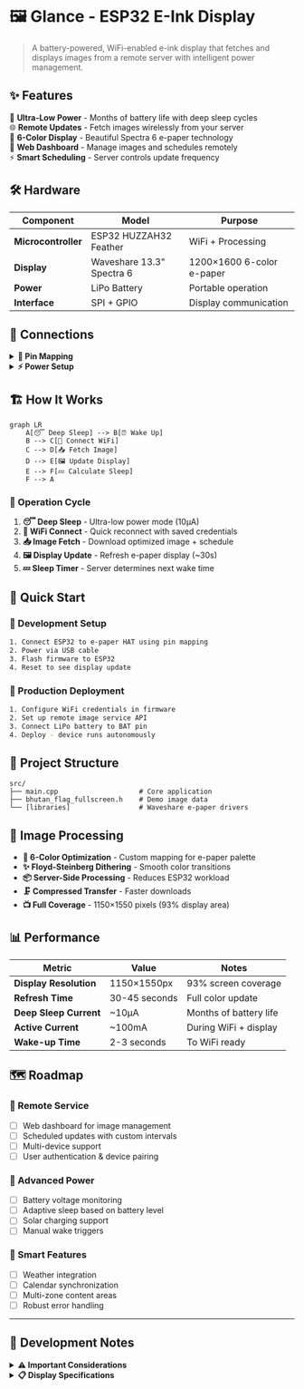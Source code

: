 # 🖼️ Glance - ESP32 E-Ink Display

> A battery-powered, WiFi-enabled e-ink display that fetches and displays images from a remote server with intelligent power management.

## ✨ Features

🔋 **Ultra-Low Power** - Months of battery life with deep sleep cycles  
🌐 **Remote Updates** - Fetch images wirelessly from your server  
🎨 **6-Color Display** - Beautiful Spectra 6 e-paper technology  
📱 **Web Dashboard** - Manage images and schedules remotely  
⚡ **Smart Scheduling** - Server controls update frequency

## 🛠️ Hardware

| Component           | Model                     | Purpose                   |
| ------------------- | ------------------------- | ------------------------- |
| **Microcontroller** | ESP32 HUZZAH32 Feather    | WiFi + Processing         |
| **Display**         | Waveshare 13.3" Spectra 6 | 1200×1600 6-color e-paper |
| **Power**           | LiPo Battery              | Portable operation        |
| **Interface**       | SPI + GPIO                | Display communication     |

## 🔌 Connections

<details>
<summary><strong>📍 Pin Mapping</strong></summary>

| ESP32 Pin | HAT+ Pin | Cable Color | Function           |
| --------- | -------- | ----------- | ------------------ |
| 21        | PWR      | 🔘 GRAY     | Power Control      |
| 15        | BUSY     | 🟤 BROWN    | Busy Signal        |
| 4         | RST      | 🟣 PURPLE   | Reset              |
| 17        | DC       | ⚪ WHITE    | Data/Command       |
| 16        | CS_S     | 🟢 GREEN    | Chip Select Slave  |
| 5         | CS_M     | 🟠 ORANGE   | Chip Select Master |
| SCK (18)  | CLK      | 🟡 YELLOW   | SPI Clock          |
| MOSI (23) | DIN      | 🔵 BLUE     | SPI Data In        |
| GND       | GND      | ⚫ BLACK    | Ground             |
| 3V        | VCC      | 🔴 RED      | Power Supply       |

</details>

<details>
<summary><strong>⚡ Power Setup</strong></summary>

**🔧 Development Mode**

```
HAT+ VCC → ESP32 3V pin
Power via USB cable
```

**🔋 Production Mode**

```
LiPo battery → ESP32 BAT pin
HAT+ VCC → ESP32 3V pin
```

</details>

## 🏗️ How It Works

```mermaid
graph LR
    A[😴 Deep Sleep] --> B[⏰ Wake Up]
    B --> C[📶 Connect WiFi]
    C --> D[📥 Fetch Image]
    D --> E[🖼️ Update Display]
    E --> F[💤 Calculate Sleep]
    F --> A
```

### 🔄 Operation Cycle

1. **😴 Deep Sleep** - Ultra-low power mode (10μA)
2. **📶 WiFi Connect** - Quick reconnect with saved credentials
3. **📥 Image Fetch** - Download optimized image + schedule
4. **🖼️ Display Update** - Refresh e-paper display (~30s)
5. **💤 Sleep Timer** - Server determines next wake time

## 🚀 Quick Start

### 🔧 Development Setup

```bash
1. Connect ESP32 to e-paper HAT using pin mapping
2. Power via USB cable
3. Flash firmware to ESP32
4. Reset to see display update
```

### 🔋 Production Deployment

```bash
1. Configure WiFi credentials in firmware
2. Set up remote image service API
3. Connect LiPo battery to BAT pin
4. Deploy - device runs autonomously
```

## 📁 Project Structure

```
src/
├── main.cpp                    # Core application
├── bhutan_flag_fullscreen.h    # Demo image data
└── [libraries]                 # Waveshare e-paper drivers
```

## 🎨 Image Processing

- **🌈 6-Color Optimization** - Custom mapping for e-paper palette
- **✨ Floyd-Steinberg Dithering** - Smooth color transitions
- **📦 Server-Side Processing** - Reduces ESP32 workload
- **🗜️ Compressed Transfer** - Faster downloads
- **📺 Full Coverage** - 1150×1550 pixels (93% display area)

## 📊 Performance

| Metric                 | Value         | Notes                  |
| ---------------------- | ------------- | ---------------------- |
| **Display Resolution** | 1150×1550px   | 93% screen coverage    |
| **Refresh Time**       | 30-45 seconds | Full color update      |
| **Deep Sleep Current** | ~10μA         | Months of battery life |
| **Active Current**     | ~100mA        | During WiFi + display  |
| **Wake-up Time**       | 2-3 seconds   | To WiFi ready          |

## 🗺️ Roadmap

### 📱 Remote Service

- [ ] Web dashboard for image management
- [ ] Scheduled updates with custom intervals
- [ ] Multi-device support
- [ ] User authentication & device pairing

### 🔋 Advanced Power

- [ ] Battery voltage monitoring
- [ ] Adaptive sleep based on battery level
- [ ] Solar charging support
- [ ] Manual wake triggers

### 🌟 Smart Features

- [ ] Weather integration
- [ ] Calendar synchronization
- [ ] Multi-zone content areas
- [ ] Robust error handling

---

## 📝 Development Notes

<details>
<summary><strong>⚠️ Important Considerations</strong></summary>

- E-ink displays require specific refresh sequences
- Partial updates limited compared to monochrome displays
- SPI uses dual-IC control for large display
- Power management critical for battery operation
- Floyd-Steinberg dithering provides professional quality

</details>

<details>
<summary><strong>📋 Display Specifications</strong></summary>

| Spec           | Value                     |
| -------------- | ------------------------- |
| **Resolution** | 1200×1600 pixels          |
| **Size**       | 13.3" diagonal            |
| **Technology** | Spectra 6 color e-paper   |
| **Interface**  | SPI with dual chip select |
| **Power**      | 3.3V operation            |

</details>
